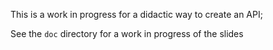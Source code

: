 This is a work in progress for a didactic way to create an API;

See the `doc` directory for a work in progress of the slides
